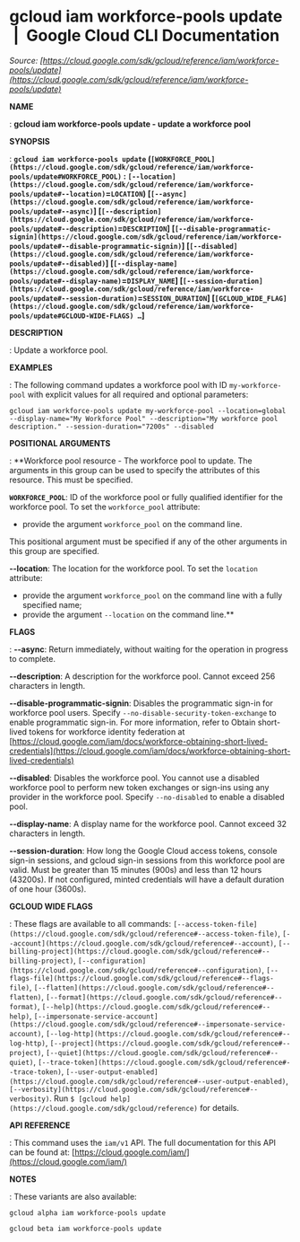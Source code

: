 # gcloud iam workforce-pools update  |  Google Cloud CLI Documentation

*Source: [https://cloud.google.com/sdk/gcloud/reference/iam/workforce-pools/update](https://cloud.google.com/sdk/gcloud/reference/iam/workforce-pools/update)*

**NAME**

: **gcloud iam workforce-pools update - update a workforce pool**

**SYNOPSIS**

: **`gcloud iam workforce-pools update` (`[WORKFORCE_POOL](https://cloud.google.com/sdk/gcloud/reference/iam/workforce-pools/update#WORKFORCE_POOL)` : `[--location](https://cloud.google.com/sdk/gcloud/reference/iam/workforce-pools/update#--location)`=`LOCATION`) [`[--async](https://cloud.google.com/sdk/gcloud/reference/iam/workforce-pools/update#--async)`] [`[--description](https://cloud.google.com/sdk/gcloud/reference/iam/workforce-pools/update#--description)`=`DESCRIPTION`] [`[--disable-programmatic-signin](https://cloud.google.com/sdk/gcloud/reference/iam/workforce-pools/update#--disable-programmatic-signin)`] [`[--disabled](https://cloud.google.com/sdk/gcloud/reference/iam/workforce-pools/update#--disabled)`] [`[--display-name](https://cloud.google.com/sdk/gcloud/reference/iam/workforce-pools/update#--display-name)`=`DISPLAY_NAME`] [`[--session-duration](https://cloud.google.com/sdk/gcloud/reference/iam/workforce-pools/update#--session-duration)`=`SESSION_DURATION`] [`[GCLOUD_WIDE_FLAG](https://cloud.google.com/sdk/gcloud/reference/iam/workforce-pools/update#GCLOUD-WIDE-FLAGS) …`]**

**DESCRIPTION**

: Update a workforce pool.

**EXAMPLES**

: The following command updates a workforce pool with ID
``my-workforce-pool`` with explicit values for
all required and optional parameters:

```
gcloud iam workforce-pools update my-workforce-pool --location=global --display-name="My Workforce Pool" --description="My workforce pool description." --session-duration="7200s" --disabled
```

**POSITIONAL ARGUMENTS**

: **Workforce pool resource - The workforce pool to update. The arguments in this
group can be used to specify the attributes of this resource.
This must be specified.

**`WORKFORCE_POOL`**:
ID of the workforce pool or fully qualified identifier for the workforce pool.
To set the `workforce_pool` attribute:

- provide the argument `workforce_pool` on the command line.

This positional argument must be specified if any of the other arguments in this
group are specified.

**--location**:
The location for the workforce pool.
To set the `location` attribute:

- provide the argument `workforce_pool` on the command line with a
fully specified name;
- provide the argument `--location` on the command line.**

**FLAGS**

: **--async**:
Return immediately, without waiting for the operation in progress to complete.

**--description**:
A description for the workforce pool. Cannot exceed 256 characters in length.

**--disable-programmatic-signin**:
Disables the programmatic sign-in for workforce pool users. Specify
`--no-disable-security-token-exchange` to enable programmatic
sign-in. For more information, refer to Obtain short-lived tokens for workforce
identity federation at [https://cloud.google.com/iam/docs/workforce-obtaining-short-lived-credentials](https://cloud.google.com/iam/docs/workforce-obtaining-short-lived-credentials)

**--disabled**:
Disables the workforce pool. You cannot use a disabled workforce pool to perform
new token exchanges or sign-ins using any provider in the workforce pool.
Specify `--no-disabled` to enable a disabled pool.

**--display-name**:
A display name for the workforce pool. Cannot exceed 32 characters in length.

**--session-duration**:
How long the Google Cloud access tokens, console sign-in sessions, and gcloud
sign-in sessions from this workforce pool are valid. Must be greater than 15
minutes (900s) and less than 12 hours (43200s). If not configured, minted
credentials will have a default duration of one hour (3600s).

**GCLOUD WIDE FLAGS**

: These flags are available to all commands: `[--access-token-file](https://cloud.google.com/sdk/gcloud/reference#--access-token-file)`,
`[--account](https://cloud.google.com/sdk/gcloud/reference#--account)`, `[--billing-project](https://cloud.google.com/sdk/gcloud/reference#--billing-project)`,
`[--configuration](https://cloud.google.com/sdk/gcloud/reference#--configuration)`,
`[--flags-file](https://cloud.google.com/sdk/gcloud/reference#--flags-file)`,
`[--flatten](https://cloud.google.com/sdk/gcloud/reference#--flatten)`, `[--format](https://cloud.google.com/sdk/gcloud/reference#--format)`, `[--help](https://cloud.google.com/sdk/gcloud/reference#--help)`, `[--impersonate-service-account](https://cloud.google.com/sdk/gcloud/reference#--impersonate-service-account)`,
`[--log-http](https://cloud.google.com/sdk/gcloud/reference#--log-http)`,
`[--project](https://cloud.google.com/sdk/gcloud/reference#--project)`, `[--quiet](https://cloud.google.com/sdk/gcloud/reference#--quiet)`, `[--trace-token](https://cloud.google.com/sdk/gcloud/reference#--trace-token)`, `[--user-output-enabled](https://cloud.google.com/sdk/gcloud/reference#--user-output-enabled)`,
`[--verbosity](https://cloud.google.com/sdk/gcloud/reference#--verbosity)`.
Run `$ [gcloud help](https://cloud.google.com/sdk/gcloud/reference)` for details.

**API REFERENCE**

: This command uses the `iam/v1` API. The full documentation for this
API can be found at: [https://cloud.google.com/iam/](https://cloud.google.com/iam/)

**NOTES**

: These variants are also available:

```
gcloud alpha iam workforce-pools update
```

```
gcloud beta iam workforce-pools update
```